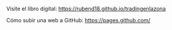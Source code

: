 Visite el libro digital:
https://rubend18.github.io/tradingenlazona

Cómo subir una web a GitHub:
https://pages.github.com/
